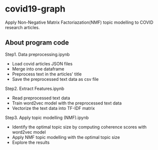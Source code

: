 # covid19-graph

Apply Non-Negative Matrix Factoriazation(NMF) topic modelling to COVID research articles.

## About program code

Step1. Data preprocessing.ipynb
  - Load covid articles JSON files
  - Merge into one dataframe
  - Preprocess text in the articles' title
  - Save the preprocessed text data as csv file

Step2. Extract Features.ipynb
- Read preprocessed text data
- Train word2vec model with the preprocessed text data
- Vectorize the text data into TF-IDF matrix

Step3. Apply topic modelling (NMF).ipynb
- Identify the optimal topic size by computing coherence scores with word2vec model
- Apply NMF topic modelling with the optimal topic size
- Explore the results
